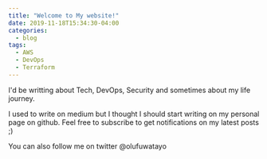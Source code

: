 ```yaml
---
title: "Welcome to My website!"
date: 2019-11-18T15:34:30-04:00
categories:
  - blog
tags:
  - AWS
  - DevOps
  - Terraform
---
```



I'd be writting about Tech, DevOps, Security and sometimes about my life journey.

I used to write on medium but I thought I should start writing on my personal page on github. Feel free to subscribe to get notifications on my latest posts ;) 


You can also follow me on twitter @olufuwatayo


[olufuwatayo]: https://twitter.com/olufuwatayo
[Linkedin]:   https://www.linkedin.com/in/professionaldevopsengineer/
